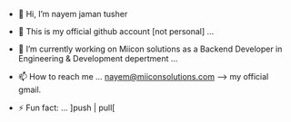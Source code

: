 - 👋 Hi, I’m nayem jaman tusher 
- 👀 This is my official github account [not personal] ...
- 🌱 I’m currently working on Miicon solutions as a Backend Developer in Engineering & Development depertment ...
- 📫 How to reach me ... nayem@miiconsolutions.com --> my official gmail.

- ⚡ Fun fact: ...  ]push | pull[


